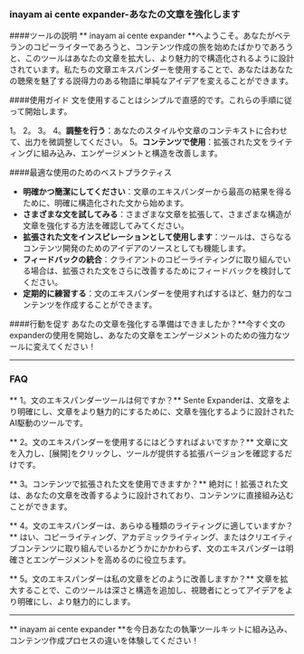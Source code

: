 ### inayam ai cente expander-あなたの文章を強化します

####ツールの説明
** inayam ai cente expander **へようこそ。あなたがベテランのコピーライターであろうと、コンテンツ作成の旅を始めたばかりであろうと、このツールはあなたの文章を拡大し、より魅力的で構造化されるように設計されています。私たちの文章エキスパンダーを使用することで、あなたはあなたの聴衆を魅了する説得力のある物語に単純なアイデアを変えることができます。

####使用ガイド
文を使用することはシンプルで直感的です。これらの手順に従って開始します。

1。
2。
3。
4。**調整を行う**：あなたのスタイルや文章のコンテキストに合わせて、出力を微調整してください。
5。**コンテンツで使用**：拡張された文をライティングに組み込み、エンゲージメントと構造を改善します。

####最適な使用のためのベストプラクティス
-  **明確かつ簡潔にしてください**：文章のエキスパンダーから最高の結果を得るために、明確に構造化された文から始めます。
-  **さまざまな文を試してみる**：さまざまな文章を拡張して、さまざまな構造が文章を強化する方法を確認してみてください。
-  **拡張された文をインスピレーションとして使用します**：ツールは、さらなるコンテンツ開発のためのアイデアのソースとしても機能します。
-  **フィードバックの統合**：クライアントのコピーライティングに取り組んでいる場合は、拡張された文をさらに改善するためにフィードバックを検討してください。
-  **定期的に練習する**：文のエキスパンダーを使用すればするほど、魅力的なコンテンツを作成することができます。

####行動を促す
あなたの文章を強化する準備はできましたか？**今すぐ文のexpanderの使用を開始し、あなたの文章をエンゲージメントのための強力なツールに変えてください！

----

### FAQ

** 1。文のエキスパンダーツールは何ですか？**
Sente Expanderは、文章をより明確にし、文章をより魅力的にするために、文章を強化するように設計されたAI駆動のツールです。

** 2。文のエキスパンダーを使用するにはどうすればよいですか？**
文章に文を入力し、[展開]をクリックし、ツールが提供する拡張バージョンを確認するだけです。

** 3。コンテンツで拡張された文を使用できますか？**
絶対に！拡張された文は、あなたの文章を改善するように設計されており、コンテンツに直接組み込むことができます。

** 4。文のエキスパンダーは、あらゆる種類のライティングに適していますか？**
はい、コピーライティング、アカデミックライティング、またはクリエイティブコンテンツに取り組んでいるかどうかにかかわらず、文のエキスパンダーは明確さとエンゲージメントを高めるのに役立ちます。

** 5。文のエキスパンダーは私の文章をどのように改善しますか？**
文章を拡大することで、このツールは深さと構造を追加し、視聴者にとってアイデアをより明確にし、より魅力的にします。

----

** inayam ai cente expander **を今日あなたの執筆ツールキットに組み込み、コンテンツ作成プロセスの違いを体験してください！